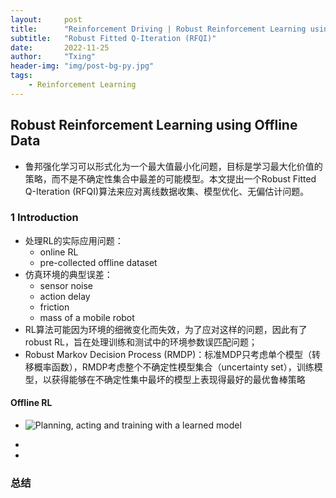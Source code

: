 ```yaml
---
layout:     post
title:      "Reinforcement Driving | Robust Reinforcement Learning using Offline Data"
subtitle:   "Robust Fitted Q-Iteration (RFQI)"
date:       2022-11-25
author:     "Txing"
header-img: "img/post-bg-py.jpg"
tags:
    - Reinforcement Learning
---
```


## Robust Reinforcement Learning using Offline Data

- 鲁邦强化学习可以形式化为一个最大值最小化问题，目标是学习最大化价值的策略，而不是不确定性集合中最差的可能模型。本文提出一个Robust Fitted Q-Iteration (RFQI)算法来应对离线数据收集、模型优化、无偏估计问题。

### 1 Introduction

- 处理RL的实际应用问题：
  - online RL
  - pre-collected offline dataset
- 仿真环境的典型误差：
  - sensor noise
  - action delay
  - friction
  - mass of a mobile robot
- RL算法可能因为环境的细微变化而失效，为了应对这样的问题，因此有了robust RL，旨在处理训练和测试中的环境参数误匹配问题；
- Robust Markov Decision Process (RMDP)：标准MDP只考虑单个模型（转移概率函数），RMDP考虑整个不确定性模型集合（uncertainty set），训练模型，以获得能够在不确定性集中最坏的模型上表现得最好的最优鲁棒策略

#### Offline RL











- ![Planning, acting and training with a learned model](https://raw.githubusercontent.com/txing-casia/txing-casia.github.io/master/img/20221020-11.jpg)









- 

  
  
- 




### 总结



​	
